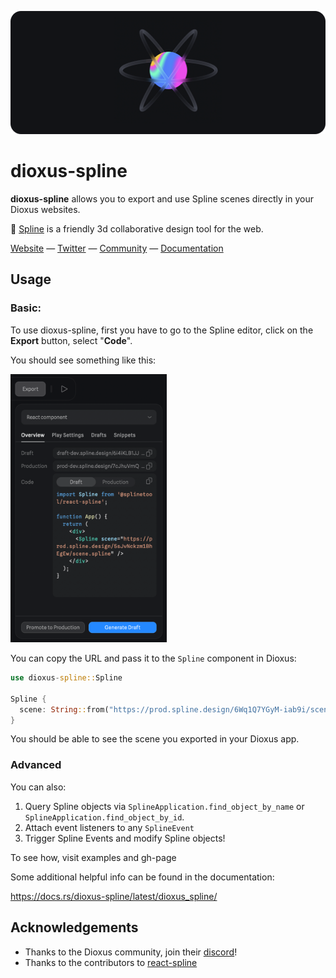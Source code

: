 [![Dioxus Spline Hero Image](https://raw.githubusercontent.com/splinetool/react-spline/main/.github/screenshots/hero.png)](https://my.spline.design/splinereactlogocopycopy-eaa074bf6b2cc82d870c96e262a625ae/)

# dioxus-spline

**dioxus-spline** allows you to export and use Spline scenes directly in your Dioxus websites.

🌈 [Spline](https://spline.design/) is a friendly 3d collaborative design tool for the web.

[Website](https://spline.design/) &mdash;
[Twitter](https://twitter.com/splinetool) &mdash;
[Community](https://discord.gg/M9hNDMqvnw) &mdash;
[Documentation](https://docs.spline.design/)

## Usage

### Basic:


To use dioxus-spline, first you have to go to the Spline editor, click on the **Export** button, select "**Code**".

You should see something like this:

<img width="250" src="https://raw.githubusercontent.com/splinetool/react-spline/main/.github/screenshots/react-export-pane.png">

You can copy the URL and pass it to the `Spline` component in Dioxus:

```rust
use dioxus-spline::Spline

Spline {
  scene: String::from("https://prod.spline.design/6Wq1Q7YGyM-iab9i/scene.splinecode") 
}
```

You should be able to see the scene you exported in your Dioxus app.


### Advanced

You can also:
1. Query Spline objects via `SplineApplication.find_object_by_name` or `SplineApplication.find_object_by_id`.
2. Attach event listeners to any `SplineEvent`
3. Trigger Spline Events and modify Spline objects!

To see how, visit examples and gh-page

Some additional helpful info can be found in the documentation:

https://docs.rs/dioxus-spline/latest/dioxus_spline/

## Acknowledgements

- Thanks to the Dioxus community, join their [discord](https://discord.gg/D6qNPSPn)!
- Thanks to the contributors to [react-spline](https://github.com/splinetool/react-spline)
